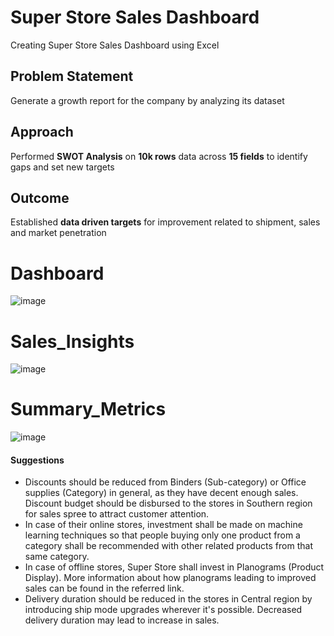 # Super Store Sales Dashboard
Creating Super Store Sales Dashboard using Excel

## Problem Statement
Generate a growth report for the company by analyzing its dataset

## Approach
Performed **SWOT Analysis** on **10k rows** data across **15 fields** to identify gaps and set new targets

## Outcome
Established **data driven targets** for improvement related to shipment, sales and market penetration 

# Dashboard
![image](https://user-images.githubusercontent.com/114581035/213529644-1a575396-5fd8-49b2-8432-6e11053098fd.png)


# Sales_Insights
![image](https://user-images.githubusercontent.com/114581035/213529677-53914290-5a9d-4650-b535-79b5df496885.png)


# Summary_Metrics
![image](https://user-images.githubusercontent.com/114581035/213529704-4d1e7aa1-33b7-403f-b213-975240043f8d.png)


#### Suggestions
- Discounts should be reduced from Binders (Sub-category) or Office supplies (Category) in general, as they have decent enough sales. Discount budget should be disbursed to the stores in Southern region for sales spree to attract customer attention. 
- In case of their online stores, investment shall be made on machine learning techniques so that people buying only one product from a category shall be recommended with other related products from that same category. 
- In case of offline stores, Super Store shall invest in Planograms (Product Display). More information about how planograms leading to improved sales can be found in the referred link.
- Delivery duration should be reduced in the stores in Central region by introducing ship mode upgrades wherever it's possible. Decreased delivery duration may lead to increase in sales. 

